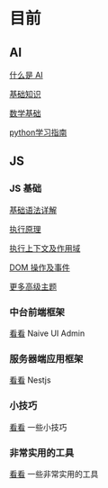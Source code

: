 <!-- @format -->

# 目前

## AI

[什么是 AI](./ai/普及.md)

[基础知识](./ai/基础知识.md)

[数学基础](./ai/结合宋浩老师课程学习数学基础.md)

[python学习指南](./ai/python学习指南.md)

## JS

### JS 基础

[基础语法详解](./basic/基础语法详解.md)

[执行原理](./basic/执行原理.md)

[执行上下文及作用域](./basic/执行上下文及作用域.md)

[DOM 操作及事件](./basic/DOM操作及事件.md)

[更多高级主题](./basic/高级主题.md)

### 中台前端框架

[看看](./naive-ui-admin/README.md) Naive UI Admin

### 服务器端应用框架

[看看](./nestjs/README.md) Nestjs

### 小技巧

[看看](./skills/README.md) 一些小技巧

### 非常实用的工具

[看看](./npms/README.md) 一些非常实用的工具
